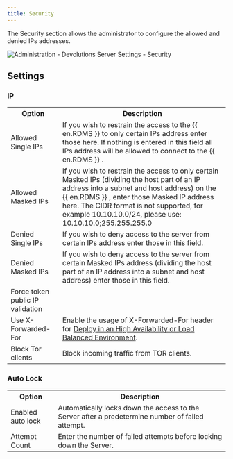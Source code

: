 ```yaml
---
title: Security
---
```

The Security section allows the administrator to configure the allowed and denied IPs addresses.  

![Administration - Devolutions Server Settings - Security](/img/en/server/ServerOp8045.png) 

## Settings 
### IP 
<table>
	<tr>
		<th>
Option 
		</th>
		<th>
Description 
		</th>
	</tr>
	<tr>
		<td>
Allowed Single IPs 
		</td>
		<td>
If you wish to restrain the access to the {{ en.RDMS }} to only certain IPs address enter those here. If nothing is entered in this field all IPs address will be allowed to connect to the {{ en.RDMS }} . 
		</td>
	</tr>
	<tr>
		<td>
Allowed Masked IPs 
		</td>
		<td>
If you wish to restrain the access to only certain Masked IPs (dividing the host part of an IP address into a subnet and host address) on the {{ en.RDMS }} , enter those Masked IP address here. The CIDR format is not supported, for example 10.10.10.0/24, please use: 10.10.10.0;255.255.255.0 
		</td>
	</tr>
	<tr>
		<td>
Denied Single IPs 
		</td>
		<td>
If you wish to deny access to the server from certain IPs address enter those in this field. 
		</td>
	</tr>
	<tr>
		<td>
Denied Masked IPs 
		</td>
		<td>
If you wish to deny access to the server from certain Masked IPs address (dividing the host part of an IP address into a subnet and host address) enter those in this field. 
		</td>
	</tr>
	<tr>
		<td>
Force token public IP validation 
		</td>
		<td>
		</td>
	</tr>
	<tr>
		<td>
Use X-Forwarded-For 
		</td>
		<td>
Enable the usage of X-Forwarded-For header for <a href="/kb/devolutions-server/knowledge-base/deploy-high-availability-load-balanced-env/" target="_blank">Deploy in an High Availability or Load Balanced Environment</a>. 
		</td>
	</tr>
	<tr>
		<td>
Block Tor clients 
		</td>
		<td>
Block incoming traffic from TOR clients. 
		</td>
	</tr>
</table>

### Auto Lock 
<table>
	<tr>
		<th>
Option 
		</th>
		<th>
Description 
		</th>
	</tr>
	<tr>
		<td>
Enabled auto lock 
		</td>
		<td>
Automatically locks down the access to the Server after a predetermine number of failed attempt. 
		</td>
	</tr>
	<tr>
		<td>
Attempt Count 
		</td>
		<td>
Enter the number of failed attempts before locking down the Server. 
		</td>
	</tr>
</table>


